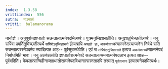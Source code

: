 ```yaml
---
index:  1.3.58
vrittiindex:  556
sutra:  नाऽनार्ज्ञः
vritti:  balamanorama 
---
```


नानोर्ज्ञः। अनुपूर्वाज्ज्ञाधातोः सन्नन्तान्नात्मनेपदमित्यर्थः। पुत्रमनुजिज्ञासतीति। अनुज्ञातुमिच्छतीत्यर्थः। ननु सर्पिषा प्रवर्तितुमिच्छतीत्यर्थे `सर्पिषोऽनुजिज्ञासते` ईत्यत्रापि `अपह्नवे ज्ञः`, `अकर्मकाच्चे`त्यात्मनेदस्याप्यनेन निषेधे सति सन्नन्तात्परस्मैपदमेव स्यादित्यत आह-- पूर्वसूत्रस्थेवेति। एवं च `सर्पिषोऽनुजिज्ञासते` इत्यत्र `अकर्मकाच्चे`त्यात्मनेपदं निर्बाधमिति भावः। ननु `अकर्मकाच्चे`ति ज्ञाधातोरात्मनेपदे सन्नन्तात्कथममात्मनेपदलाभ इत्यत आङ-- पूर्ववदिति। केवलात्सन्विहीनाज्ज्ञाधातोरात्मनेपदविधानात्सन्न्नतादपि तस्मात् `पूर्ववत्सनः` इत्यात्मनेपदमित्यर्थः। 

